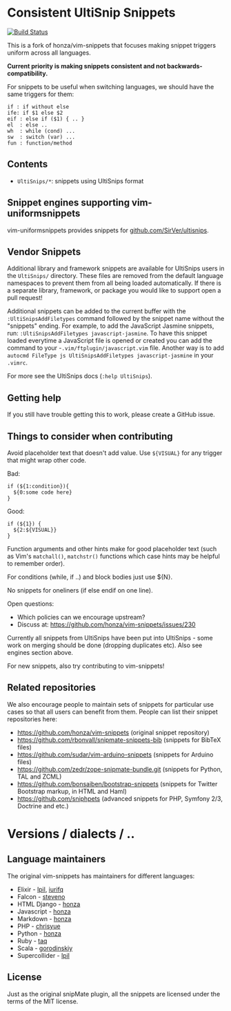 Consistent UltiSnip Snippets
============================

[![Build Status](https://travis-ci.org/idbrii/vim-uniformsnippets.svg)](https://travis-ci.org/idbrii/vim-uniformsnippets)

This is a fork of honza/vim-snippets that focuses making snippet triggers
uniform across all languages.

**Current priority is making snippets consistent and not
backwards-compatibility.**

For snippets to be useful when switching languages, we should have the same
triggers for them:

```
if : if without else
ife: if $1 else $2
eif : else if ($1) { .. }
el  : else ..
wh  : while (cond) ...
sw  : switch (var) ...
fun : function/method
```

Contents
--------

- `UltiSnips/*`: snippets using UltiSnips format

Snippet engines supporting vim-uniformsnippets
----------------------------------------

vim-uniformsnippets provides snippets for [github.com/SirVer/ultisnips][1].

Vendor Snippets
---------------

Additional library and framework snippets are available for UltiSnips users in
the `UltiSnips/` directory. These files are removed from the default language
namespaces to prevent them from all being loaded automatically. If there is a
separate library, framework, or package you would like to support open a pull
request!

Additional snippets can be added to the current buffer with the
`:UltiSnipsAddFiletypes` command followed by the snippet name without the
"snippets" ending. For example, to add the JavaScript Jasmine snippets, run:
`:UltiSnipsAddFiletypes javascript-jasmine`. To have this snippet loaded
everytime a JavaScript file is opened or created you can add the command to your
 -`.vim/ftplugin/javascript.vim` file. Another way is to add
 `autocmd FileType js UltiSnipsAddFiletypes javascript-jasmine` in your `.vimrc`.


For more see the UltiSnips docs (`:help UltiSnips`).

Getting help
------------

If you still have trouble getting this to work, please create a GitHub issue.

Things to consider when contributing
------------------------------------

Avoid placeholder text that doesn't add value. Use `${VISUAL}` for any trigger
that might wrap other code.

Bad:
```
if (${1:condition}){
  ${0:some code here}
}
```

Good:
```
if (${1}) {
  ${2:${VISUAL}}
}
```

Function arguments and other hints make for good placeholder text (such as
Vim's `matchall()`, `matchstr()` functions which case hints may be helpful to
remember order).

For conditions (while, if ..) and block bodies just use ${N}.

No snippets for oneliners (if else endif on one line).

Open questions:
* Which policies can we encourage upstream?
 * Discuss at: https://github.com/honza/vim-snippets/issues/230

Currently all snippets from UltiSnips have been put into UltiSnips - some work
on merging should be done (dropping duplicates etc). Also see engines section above.

For new snippets, also try contributing to vim-snippets!

Related repositories
--------------------

We also encourage people to maintain sets of snippets for particular use cases
so that all users can benefit from them.  People can list their snippet repositories here:

* https://github.com/honza/vim-snippets (original snippet repository)
* https://github.com/rbonvall/snipmate-snippets-bib (snippets for BibTeX files)
* https://github.com/sudar/vim-arduino-snippets (snippets for Arduino files)
* https://github.com/zedr/zope-snipmate-bundle.git (snippets for Python, TAL and ZCML)
* https://github.com/bonsaiben/bootstrap-snippets (snippets for Twitter Bootstrap markup, in HTML and Haml)
* https://github.com/sniphpets (advanced snippets for PHP, Symfony 2/3, Doctrine and etc.)

Versions / dialects / ..
========================

Language maintainers
--------------------

The original vim-snippets has maintainers for different languages:

* Elixir - [lpil](https://github.com/lpil), [iurifq](https://github.com/iurifq)
* Falcon - [steveno](https://github.com/steveno)
* HTML Django - [honza](http://github.com/honza)
* Javascript - [honza](http://github.com/honza)
* Markdown - [honza](http://github.com/honza)
* PHP - [chrisyue](http://github.com/chrisyue)
* Python - [honza](http://github.com/honza)
* Ruby - [taq](http://github.com/taq)
* Scala - [gorodinskiy](https://github.com/gorodinskiy)
* Supercollider - [lpil](https://github.com/lpil)

License
-------

Just as the original snipMate plugin, all the snippets are licensed under the
terms of the MIT license.

[1]: http://github.com/SirVer/ultisnips
